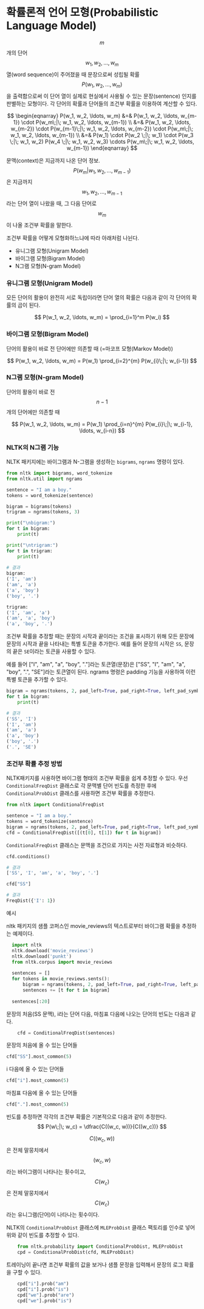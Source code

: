 <script> MathJax.Hub.Queue(["Typeset", MathJax.Hub]); </script>

# 확률론적 언어 모형(Probabilistic Language Model)

$$m$$ 개의 단어 $$w_1, w_2, …, w_m$$ 열(word sequence)이 주어졌을 때 문장으로써 성립될 확률 $$P(w_1, w_2, … , w_m)$$을 출력함으로써 이 단어 열이 실제로 현실에서 사용될 수 있는 문장(sentence) 인지를 판별하는 모형이다. 각 단어의 확률과 단어들의 조건부 확률을 이용하여 계산할 수 있다.

$$
\begin{eqnarray}
P(w_1, w_2, \ldots, w_m) &=& P(w_1, w_2, \ldots, w_{m-1}) \cdot P(w_m\;|\; w_1, w_2, \ldots, w_{m-1}) \\
&=& P(w_1, w_2, \ldots, w_{m-2}) \cdot P(w_{m-1}\;|\; w_1, w_2, \ldots, w_{m-2}) \cdot P(w_m\;|\; w_1, w_2, \ldots, w_{m-1}) \\
&=& P(w_1) \cdot P(w_2 \;|\; w_1) \cdot  P(w_3 \;|\; w_1, w_2) P(w_4 \;|\; w_1, w_2, w_3) \cdots P(w_m\;|\; w_1, w_2, \ldots, w_{m-1})
\end{eqnarray}
$$

문맥(context)은 지금까지 나온 단어 정보.  $$P(w_m | w_1, w_2, … , w_{m-1})$$ 은 지금까지 $$w_1, w_2, … , w_{m-1}$$ 라는 단어 열이 나왔을 때, 그 다음 단어로 $$w_m$$ 이 나올 조건부 확률을 말한다. 

조건부 확률을 어떻게 모형화하느냐에 따라 아래처럼 나뉜다.
- 유니그램 모형(Unigram Model)
- 바이그램 모형(Bigram Model)
- N그램 모형(N-gram Model)

### 유니그램 모형(Unigram Model)

모든 단어의 활용이 완전히 서로 독립이라면 단어 열의 확률은 다음과 같이 각 단어의 확률의 곱이 된다. 

$$
P(w_1, w_2, \ldots, w_m) = \prod_{i=1}^m P(w_i)
$$

### 바이그램 모형(Bigram Model)

단어의 활용이 바로 전 단어에만 의존할 때 (=마코프 모형(Markov Model))

$$
P(w_1, w_2, \ldots, w_m) = P(w_1) \prod_{i=2}^{m} P(w_{i}\;|\; w_{i-1})
$$

### N그램 모형(N-gram Model)

단어의 활용이 바로 전 $$n-1$$ 개의 단어에만 의존할 때 

$$
P(w_1, w_2, \ldots, w_m) = P(w_1) \prod_{i=n}^{m} P(w_{i}\;|\; w_{i-1}, \ldots, w_{i-n})
$$

### NLTK의 N그램 기능

NLTK 패키지에는 바이그램과 N-그램을 생성하는 `bigrams`, `ngrams` 명령이 있다.

~~~python
from nltk import bigrams, word_tokenize
from nltk.util import ngrams

sentence = "I am a boy."
tokens = word_tokenize(sentence)

bigram = bigrams(tokens)
trigram = ngrams(tokens, 3)

print("\nbigram:")
for t in bigram:
    print(t)

print("\ntrigram:")
for t in trigram:
    print(t)
    
# 결과
bigram:
('I', 'am')
('am', 'a')
('a', 'boy')
('boy', '.')

trigram:
('I', 'am', 'a')
('am', 'a', 'boy')
('a', 'boy', '.')
~~~

조건부 확률을 추정할 때는 문장의 시작과 끝이라는 조건을 표시하기 위해 모든 문장에 문장의 시작과 끝을 나타내는 특별 토큰을 추가한다. 예를 들어 문장의 시작은 `SS`, 문장의 끝은 `SE`이라는 토큰을 사용할 수 있다.

예를 들어 ["I", "am", "a", "boy", "."]라는 토큰열(문장)은 ["SS", "I", "am", "a", "boy", ".", "SE"]라는 토큰열이 된다. ngrams 명령은 padding 기능을 사용하여 이런 특별 토큰을 추가할 수 있다.

~~~python
bigram = ngrams(tokens, 2, pad_left=True, pad_right=True, left_pad_symbol="SS", right_pad_symbol="SE")
for t in bigram:
    print(t)

# 결과
('SS', 'I')
('I', 'am')
('am', 'a')
('a', 'boy')
('boy', '.')
('.', 'SE')
~~~

### 조건부 확률 추정 방법

NLTK패키지를 사용하면 바이그램 형태의 조건부 확률을 쉽게 추정할 수 있다. 우선 `ConditionalFreqDist` 클래스로 각 문맥별 단어 빈도를 측정한 후에 `ConditionalProbDist` 클래스를 사용하면 조건부 확률을 추정한다.

~~~python
from nltk import ConditionalFreqDist

sentence = "I am a boy."
tokens = word_tokenize(sentence)
bigram = ngrams(tokens, 2, pad_left=True, pad_right=True, left_pad_symbol="SS", right_pad_symbol="SE")
cfd = ConditionalFreqDist([(t[0], t[1]) for t in bigram])
~~~

`ConditionalFreqDist` 클래스는 문맥을 조건으로 가지는 사전 자료형과 비슷하다.

~~~python
cfd.conditions()

# 결과
['SS', 'I', 'am', 'a', 'boy', '.']
~~~

~~~python
cfd["SS"]

# 결과
FreqDist({'I': 1})
~~~

예시

nltk 패키지의 샘플 코퍼스인 movie_reviews의 텍스트로부터 바이그램 확률을 추정하는 예제이다.

~~~python
  import nltk
  nltk.download('movie_reviews')
  nltk.download('punkt')
  from nltk.corpus import movie_reviews
  
  sentences = []
  for tokens in movie_reviews.sents():
      bigram = ngrams(tokens, 2, pad_left=True, pad_right=True, left_pad_symbol="SS", right_pad_symbol="SE")
      sentences += [t for t in bigram]
  
  sentences[:20]
~~~

문장의 처음(SS 문맥), i라는 단어 다음, 마침표 다음에 나오는 단어의 빈도는 다음과 같다.

~~~python
    cfd = ConditionalFreqDist(sentences)
~~~

문장의 처음에 올 수 있는 단어들

~~~python
cfd["SS"].most_common(5)
~~~

i 다음에 올 수 있는 단어들

~~~python
cfd["i"].most_common(5)
~~~

마침표 다음에 올 수 있는 단어들

~~~python
cfd["."].most_common(5)
~~~

빈도를 추정하면 각각의 조건부 확률은 기본적으로 다음과 같이 추정한다.
$$
P(w\;|\; w_c) = \dfrac{C((w_c, w))}{C((w_c))}
$$

$$C((w_c, w))$$ 은 전체 말뭉치에서 $$(w_c, w)$$ 라는 바이그램이 나타나는 횟수이고, $$C(w_c)$$ 은 전체 말뭉치에서 $$C(w_c)$$ 라는 유니그램(단어)이 나타나는 횟수이다.

NLTK의 `ConditionalProbDist` 클래스에 `MLEProbDist` 클래스 팩토리를 인수로 넣어 위와 같이 빈도를 추정할 수 있다.

~~~python
    from nltk.probability import ConditionalProbDist, MLEProbDist
    cpd = ConditionalProbDist(cfd, MLEProbDist)
~~~

트레이닝이 끝나면 조건부 확률의 값을 보거나 샘플 문정을 입력해서 문장의 로그 확률을 구할 수 있다.

~~~python
    cpd["i"].prob("am")
    cpd["i"].prob("is")
    cpd["we"].prob("are")
    cpd["we"].prob("is")
~~~

    